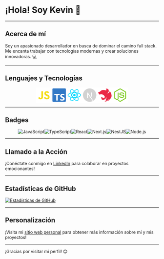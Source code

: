 # ¡Hola! Soy Kevin 👋

---

## Acerca de mí

Soy un apasionado desarrollador en busca de dominar el camino full stack. Me encanta trabajar con tecnologías modernas y crear soluciones innovadoras. 💻

---

## Lenguajes y Tecnologías

<div style="display: flex; justify-content: center; align-items: center;">
    <img src="https://raw.githubusercontent.com/vscode-icons/vscode-icons/master/icons/file_type_js.svg" alt="JavaScript" height="50"/>
    <img src="https://raw.githubusercontent.com/vscode-icons/vscode-icons/master/icons/file_type_typescript_official.svg" alt="TypeScript" height="50"/>
    <img src="https://raw.githubusercontent.com/vscode-icons/vscode-icons/master/icons/file_type_reactjs.svg" alt="React" height="50"/>
    <img src="https://raw.githubusercontent.com/vscode-icons/vscode-icons/master/icons/file_type_next.svg" alt="Next.js" height="50"/>
    <img src="https://raw.githubusercontent.com/vscode-icons/vscode-icons/master/icons/file_type_nestjs.svg" alt="NestJS" height="50"/>
    <img src="https://raw.githubusercontent.com/vscode-icons/vscode-icons/master/icons/file_type_node.svg" alt="Node.js" height="50"/>
</div>

---

## Badges

<div style="display: flex; justify-content: center; align-items: center;">
    <img src="https://img.shields.io/badge/JavaScript-Expert-yellow" alt="JavaScript"/>
    <img src="https://img.shields.io/badge/TypeScript-Advanced-blue" alt="TypeScript"/>
    <img src="https://img.shields.io/badge/React-Intermediate-green" alt="React"/>
    <img src="https://img.shields.io/badge/Next.js-Intermediate-lightgrey" alt="Next.js"/>
    <img src="https://img.shields.io/badge/NestJS-Beginner-orange" alt="NestJS"/>
    <img src="https://img.shields.io/badge/Node.js-Expert-brightgreen" alt="Node.js"/>
</div>

---

## Llamado a la Acción

¡Conéctate conmigo en [LinkedIn](https://www.linkedin.com/in/kevin-sierra-castro-b1448b279/) para colaborar en proyectos emocionantes!

---

## Estadísticas de GitHub

[![Estadísticas de GitHub](https://github-readme-stats.vercel.app/api?username=KevinDaniel18)](https://github.com/anuraghazra/github-readme-stats)

---

## Personalización

¡Visita mi [sitio web personal](https://portfolio-git-master-kevindaniel18s-projects.vercel.app/) para obtener más información sobre mí y mis proyectos!

---

¡Gracias por visitar mi perfil! 😊

